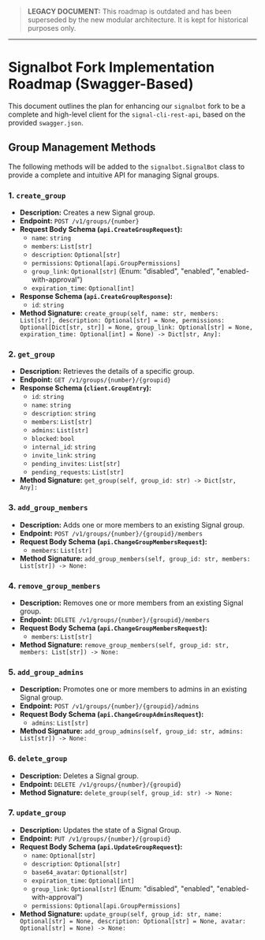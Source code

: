 > **LEGACY DOCUMENT:** This roadmap is outdated and has been superseded by the new modular architecture. It is kept for historical purposes only.

---

# Signalbot Fork Implementation Roadmap (Swagger-Based)

This document outlines the plan for enhancing our `signalbot` fork to be a complete and high-level client for the `signal-cli-rest-api`, based on the provided `swagger.json`.

## Group Management Methods

The following methods will be added to the `signalbot.SignalBot` class to provide a complete and intuitive API for managing Signal groups.

### 1. `create_group`

- **Description:** Creates a new Signal group.
- **Endpoint:** `POST /v1/groups/{number}`
- **Request Body Schema (`api.CreateGroupRequest`):**
  - `name`: `string`
  - `members`: `List[str]`
  - `description`: `Optional[str]`
  - `permissions`: `Optional[api.GroupPermissions]`
  - `group_link`: `Optional[str]` (Enum: "disabled", "enabled", "enabled-with-approval")
  - `expiration_time`: `Optional[int]`
- **Response Schema (`api.CreateGroupResponse`):**
  - `id`: `string`
- **Method Signature:** `create_group(self, name: str, members: List[str], description: Optional[str] = None, permissions: Optional[Dict[str, str]] = None, group_link: Optional[str] = None, expiration_time: Optional[int] = None) -> Dict[str, Any]:`

### 2. `get_group`

- **Description:** Retrieves the details of a specific group.
- **Endpoint:** `GET /v1/groups/{number}/{groupid}`
- **Response Schema (`client.GroupEntry`):**
  - `id`: `string`
  - `name`: `string`
  - `description`: `string`
  - `members`: `List[str]`
  - `admins`: `List[str]`
  - `blocked`: `bool`
  - `internal_id`: `string`
  - `invite_link`: `string`
  - `pending_invites`: `List[str]`
  - `pending_requests`: `List[str]`
- **Method Signature:** `get_group(self, group_id: str) -> Dict[str, Any]:`

### 3. `add_group_members`

- **Description:** Adds one or more members to an existing Signal group.
- **Endpoint:** `POST /v1/groups/{number}/{groupid}/members`
- **Request Body Schema (`api.ChangeGroupMembersRequest`):**
  - `members`: `List[str]`
- **Method Signature:** `add_group_members(self, group_id: str, members: List[str]) -> None:`

### 4. `remove_group_members`

- **Description:** Removes one or more members from an existing Signal group.
- **Endpoint:** `DELETE /v1/groups/{number}/{groupid}/members`
- **Request Body Schema (`api.ChangeGroupMembersRequest`):**
  - `members`: `List[str]`
- **Method Signature:** `remove_group_members(self, group_id: str, members: List[str]) -> None:`

### 5. `add_group_admins`

- **Description:** Promotes one or more members to admins in an existing Signal group.
- **Endpoint:** `POST /v1/groups/{number}/{groupid}/admins`
- **Request Body Schema (`api.ChangeGroupAdminsRequest`):**
  - `admins`: `List[str]`
- **Method Signature:** `add_group_admins(self, group_id: str, admins: List[str]) -> None:`

### 6. `delete_group`

- **Description:** Deletes a Signal group.
- **Endpoint:** `DELETE /v1/groups/{number}/{groupid}`
- **Method Signature:** `delete_group(self, group_id: str) -> None:`

### 7. `update_group`

- **Description:** Updates the state of a Signal Group.
- **Endpoint:** `PUT /v1/groups/{number}/{groupid}`
- **Request Body Schema (`api.UpdateGroupRequest`):**
  - `name`: `Optional[str]`
  - `description`: `Optional[str]`
  - `base64_avatar`: `Optional[str]`
  - `expiration_time`: `Optional[int]`
  - `group_link`: `Optional[str]` (Enum: "disabled", "enabled", "enabled-with-approval")
  - `permissions`: `Optional[api.GroupPermissions]`
- **Method Signature:** `update_group(self, group_id: str, name: Optional[str] = None, description: Optional[str] = None, avatar: Optional[str] = None) -> None:`
